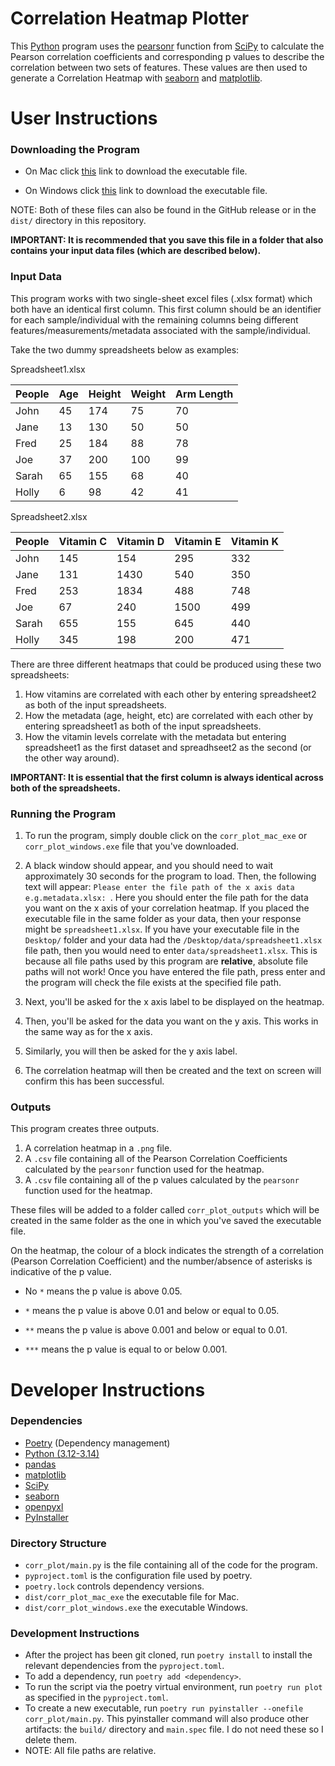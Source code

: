 # Correlation Heatmap Plotter

This [Python](https://www.python.org/) program uses the [pearsonr](https://docs.scipy.org/doc/scipy/reference/generated/scipy.stats.pearsonr.html) function from [SciPy](https://scipy.org/) to calculate the Pearson correlation coefficients and corresponding p values to describe the correlation between two sets of features. These values are then used to generate a Correlation Heatmap with [seaborn](https://seaborn.pydata.org/) and [matplotlib](https://matplotlib.org/).

# User Instructions

### Downloading the Program

* On Mac click [this](https://github.com/Jack-Coutts/Correlation_Heatmap_plotter/releases/download/v1.0.1/corr_plot_mac_exe) link to download the executable file.

* On Windows click [this](https://github.com/Jack-Coutts/Correlation_Heatmap_plotter/releases/download/v1.0.1/corr_plot_windows.exe) link to download the executable file.

NOTE: Both of these files can also be found in the GitHub release or in the `dist/` directory in this repository.

**IMPORTANT: It is recommended that you save this file in a folder that also contains your input data files (which are described below).**

### Input Data

This program works with two single-sheet excel files (.xlsx format) which both have an identical first column. This first column should be an identifier for each sample/individual with the remaining columns being different features/measurements/metadata associated with the sample/individual.

Take the two dummy spreadsheets below as examples:

Spreadsheet1.xlsx

| People | Age | Height | Weight | Arm Length |
| ----- | ----- | ----- | ----- | ----- |
| John | 45 | 174 | 75 | 70 |
| Jane | 13 | 130 | 50 | 50 |
| Fred | 25 | 184 | 88 | 78 |
| Joe | 37 | 200 | 100 | 99 |
| Sarah | 65 | 155 | 68 | 40 |
| Holly | 6 | 98 | 42 | 41 |

Spreadsheet2.xlsx

| People | Vitamin C | Vitamin D | Vitamin E | Vitamin K |
| ----- | ----- | ----- | ----- | ----- |
| John | 145 | 154 | 295 | 332 |
| Jane | 131 | 1430 | 540 | 350 |
| Fred | 253 | 1834 | 488 | 748 |
| Joe | 67 | 240 | 1500 | 499 |
| Sarah | 655 | 155 | 645 | 440 |
| Holly | 345 | 198 | 200 | 471 |

There are three different heatmaps that could be produced using these two spreadsheets:

1. How vitamins are correlated with each other by entering spreadsheet2 as both of the input spreadsheets.
2. How the metadata (age, height, etc) are correlated with each other by entering spreadsheet1 as both of the input spreadsheets.
3. How the vitamin levels correlate with the metadata but entering spreadsheet1 as the first dataset and spreadhseet2 as the second (or the other way around).

**IMPORTANT: It is essential that the first column is always identical across both of the spreadsheets.**

### Running the Program

1. To run the program, simply double click on the `corr_plot_mac_exe` or `corr_plot_windows.exe` file that you've downloaded.

2. A black window should appear, and you should need to wait approximately 30 seconds for the program to load. Then, the following text will appear: `Please enter the file path of the x axis data e.g.metadata.xlsx: `. Here you should enter the file path for the data you want on the x axis of your correlation heatmap. If you placed the executable file in the same folder as your data, then your response might be `spreadsheet1.xlsx`. If you have your executable file in the `Desktop/` folder and your data had the `/Desktop/data/spreadsheet1.xlsx` file path, then you would need to enter `data/spreadsheet1.xlsx`. This is because all file paths used by this program are **relative**, absolute file paths will not work! Once you have entered the file path, press enter and the program will check the file exists at the specified file path.

3. Next, you'll be asked for the x axis label to be displayed on the heatmap.

4. Then, you'll be asked for the data you want on the y axis. This works in the same way as for the x axis.

5. Similarly, you will then be asked for the y axis label.

6. The correlation heatmap will then be created and the text on screen will confirm this has been successful.


### Outputs

This program creates three outputs.

1. A correlation heatmap in a `.png` file.
2. A `.csv` file containing all of the Pearson Correlation Coefficients calculated by the `pearsonr` function used for the heatmap.
3. A `.csv` file containing all of the p values calculated by the `pearsonr` function used for the heatmap.

These files will be added to a folder called `corr_plot_outputs` which will be created in the same folder as the one in which you've saved the executable file.

On the heatmap, the colour of a block indicates the strength of a correlation (Pearson Correlation Coefficient) and the number/absence of asterisks is indicative of the p value.

* No `*` means the p value is above 0.05.

* `*` means the p value is above 0.01 and below or equal to 0.05.

* `**` means the p value is above 0.001 and below or equal to 0.01.

* `***` means the p value is equal to or below 0.001.


# Developer Instructions

### Dependencies

* [Poetry](https://python-poetry.org/) (Dependency management)
* [Python (3.12-3.14)](https://www.python.org/downloads/)
* [pandas](https://pandas.pydata.org/)
* [matplotlib](https://matplotlib.org/)
* [SciPy](https://scipy.org/)
* [seaborn](https://seaborn.pydata.org/)
* [openpyxl](https://openpyxl.readthedocs.io/en/stable/)
* [PyInstaller](https://pyinstaller.org/en/stable/)


### Directory Structure

* `corr_plot/main.py` is the file containing all of the code for the program.
* `pyproject.toml` is the configuration file used by poetry.
* `poetry.lock` controls dependency versions.
* `dist/corr_plot_mac_exe` the executable file for Mac.
* `dist/corr_plot_windows.exe` the executable Windows.

### Development Instructions

* After the project has been git cloned, run `poetry install` to install the relevant dependencies from the `pyproject.toml`.
* To add a dependency, run `poetry add <dependency>`.
* To run the script via the poetry virtual environment, run `poetry run plot` as specified in the `pyproject.toml`.
* To create a new executable, run `poetry run pyinstaller --onefile corr_plot/main.py`. This pyinstaller command will also produce other artifacts: the `build/` directory and `main.spec` file. I do not need these so I delete them.
* NOTE: All file paths are relative.



